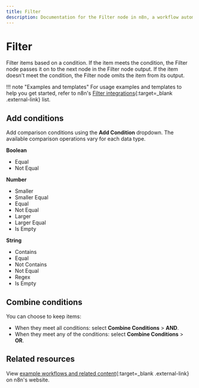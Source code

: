```yaml
---
title: Filter
description: Documentation for the Filter node in n8n, a workflow automation platform. Includes guidance on usage, and links to examples.
---
```


# Filter

Filter items based on a condition. If the item meets the condition, the Filter node passes it on to the next node in the Filter node output. If the item doesn't meet the condition, the Filter node omits the item from its output.

!!! note "Examples and templates"
	For usage examples and templates to help you get started, refer to n8n's [Filter integrations](https://n8n.io/integrations/filter/){:target=_blank .external-link} list.

## Add conditions

Add comparison conditions using the **Add Condition** dropdown. The available comparison operations vary for each data type.

**Boolean**

- Equal
- Not Equal

**Number**

- Smaller
- Smaller Equal
- Equal
- Not Equal
- Larger
- Larger Equal
- Is Empty

**String**

- Contains
- Equal
- Not Contains
- Not Equal
- Regex
- Is Empty


## Combine conditions

You can choose to keep items:

* When they meet all conditions: select **Combine Conditions** > **AND**.
* When they meet any of the conditions: select **Combine Conditions** > **OR**.

## Related resources

View [example workflows and related content](https://n8n.io/integrations/filter/){:target=_blank .external-link} on n8n's website.
